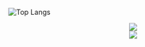 ![Top Langs](https://github-readme-stats.vercel.app/api/top-langs/?username=yeelysia&size_weight=1&count_weight=0.5)

<div align="center"> <img src="https://visitor-badge.glitch.me/badge?page_id=sun0225SUN" /> </div>

<div align="center"> <img src="https://activity-graph.herokuapp.com/graph?username=sun0225SUN&theme=xcode" /> </div>